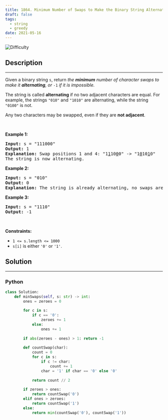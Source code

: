 ```yaml
---
title: 1864. Minimum Number of Swaps to Make the Binary String Alternating
draft: false
tags: 
  - string
  - greedy
date: 2021-05-16
---
```


![Difficulty](https://img.shields.io/badge/Difficulty-Medium-blue.svg)

## Description

---
<p>Given a binary string <code>s</code>, return <em>the <strong>minimum</strong> number of character swaps to make it <strong>alternating</strong>, or </em><code>-1</code><em> if it is impossible.</em></p>

<p>The string is called <strong>alternating</strong> if no two adjacent characters are equal. For example, the strings <code>&quot;010&quot;</code> and <code>&quot;1010&quot;</code> are alternating, while the string <code>&quot;0100&quot;</code> is not.</p>

<p>Any two characters may be swapped, even if they are&nbsp;<strong>not adjacent</strong>.</p>

<p>&nbsp;</p>
<p><strong class="example">Example 1:</strong></p>

<pre>
<strong>Input:</strong> s = &quot;111000&quot;
<strong>Output:</strong> 1
<strong>Explanation:</strong> Swap positions 1 and 4: &quot;1<u>1</u>10<u>0</u>0&quot; -&gt; &quot;1<u>0</u>10<u>1</u>0&quot;
The string is now alternating.
</pre>

<p><strong class="example">Example 2:</strong></p>

<pre>
<strong>Input:</strong> s = &quot;010&quot;
<strong>Output:</strong> 0
<strong>Explanation:</strong> The string is already alternating, no swaps are needed.
</pre>

<p><strong class="example">Example 3:</strong></p>

<pre>
<strong>Input:</strong> s = &quot;1110&quot;
<strong>Output:</strong> -1
</pre>

<p>&nbsp;</p>
<p><strong>Constraints:</strong></p>

<ul>
	<li><code>1 &lt;= s.length &lt;= 1000</code></li>
	<li><code>s[i]</code> is either <code>&#39;0&#39;</code> or <code>&#39;1&#39;</code>.</li>
</ul>


## Solution

---
### Python
``` py title='minimum-number-of-swaps-to-make-the-binary-string-alternating'
class Solution:
    def minSwaps(self, s: str) -> int:
        ones = zeroes = 0
        
        for c in s:
            if c == '0':
                zeroes += 1
            else:
                ones += 1
        
        if abs(zeroes - ones) > 1: return -1
        
        def countSwap(char):
            count = 0
            for c in s:
                if c != char:
                    count += 1
                char = '1' if char == '0' else '0'
            
            return count // 2
        
        if zeroes > ones:
            return countSwap('0')
        elif ones > zeroes:
            return countSwap('1')
        else:
            return min(countSwap('0'), countSwap('1'))

```


